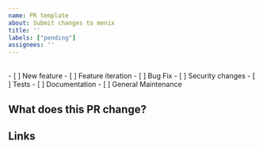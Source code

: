 ```yaml
---
name: PR template
about: Submit changes to menix
title: ''
labels: ["pending"]
assignees: ''
---
```


<br/>
- [ ] New feature
- [ ] Feature iteration
- [ ] Bug Fix
- [ ] Security changes
- [ ] Tests
- [ ] Documentation
- [ ] General Maintenance
<br/>

## What does this PR change?

<!-- Provide a short description of what exactly your PR changes here -->

## Links

<!-- In case your changes fix an existing issue please link it below: -->
